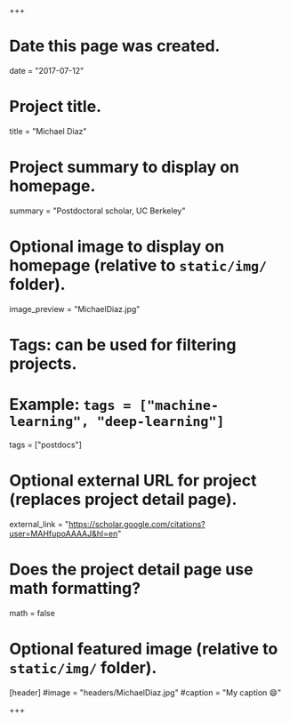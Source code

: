 +++
# Date this page was created.
date = "2017-07-12"

# Project title.
title = "Michael Diaz"

# Project summary to display on homepage.
summary = "Postdoctoral scholar, UC Berkeley"

# Optional image to display on homepage (relative to `static/img/` folder).
image_preview = "MichaelDiaz.jpg"

# Tags: can be used for filtering projects.
# Example: `tags = ["machine-learning", "deep-learning"]`
tags = ["postdocs"]

# Optional external URL for project (replaces project detail page).
external_link = "https://scholar.google.com/citations?user=MAHfupoAAAAJ&hl=en"

# Does the project detail page use math formatting?
math = false

# Optional featured image (relative to `static/img/` folder).
[header]
#image = "headers/MichaelDiaz.jpg"
#caption = "My caption :smile:"

+++


